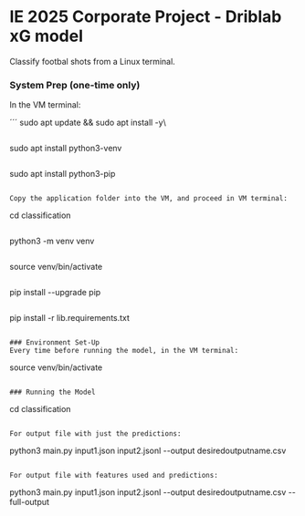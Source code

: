 # IE 2025 Corporate Project - Driblab xG model

Classify footbal shots from a Linux terminal. 

### System Prep (one-time only)
In the VM terminal: 

´´´
sudo apt update && sudo apt install -y\
```

```
sudo apt install python3-venv
```

```
sudo apt install python3-pip
```

Copy the application folder into the VM, and proceed in VM terminal:

```
cd classification
```

```
python3 -m venv venv
```

```
source venv/bin/activate
```

```
pip install --upgrade pip
```

```
pip install -r lib.requirements.txt
```

### Environment Set-Up
Every time before running the model, in the VM terminal:

```
source venv/bin/activate
```

### Running the Model

```
cd classification
```

For output file with just the predictions:

```
python3 main.py input1.json input2.jsonl --output desiredoutputname.csv
```

For output file with features used and predictions:

```
python3 main.py input1.json input2.jsonl --output desiredoutputname.csv --full-output
```
